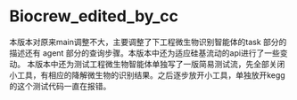 # Biocrew_edited_by_cc
本版本对原来main调整不大，主要调整了下工程微生物识别智能体的task 部分的描述还有 agent 部分的查询步骤。本版本中还为适应硅基流动的api进行了一些变动。
本版本中还为测试工程微生物智能体单独写了一版简易测试流，先全部关闭小工具，有相应的降解微生物的识别结果。之后逐步放开小工具，单独放开kegg的这个测试代码一直在报错。
